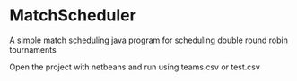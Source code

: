 # MatchScheduler
A simple match scheduling java program for scheduling double round robin tournaments

Open the project with netbeans and run using teams.csv or test.csv
